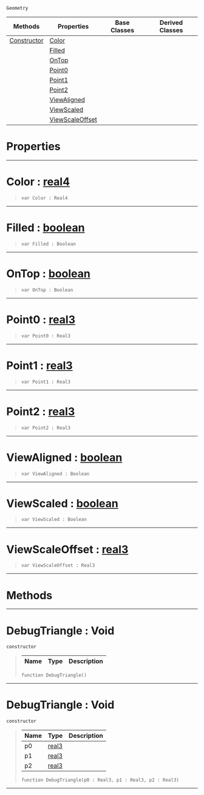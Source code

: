 `Geometry`

|Methods|Properties|Base Classes|Derived Classes|
|---|---|---|---|
|[ Constructor](https://plasmaengine.github.io/PlasmaDocs/Plasma1/C++/code_reference/class_reference/debugtriangle.md#debugtriangle-void)|[ Color](https://plasmaengine.github.io/PlasmaDocs/Plasma1/C++/code_reference/class_reference/debugtriangle.md#color-plasma-engine-docume)| | |
| |[ Filled](https://plasmaengine.github.io/PlasmaDocs/Plasma1/C++/code_reference/class_reference/debugtriangle.md#filled-plasma-engine-docum)| | |
| |[ OnTop](https://plasmaengine.github.io/PlasmaDocs/Plasma1/C++/code_reference/class_reference/debugtriangle.md#ontop-plasma-engine-docume)| | |
| |[ Point0](https://plasmaengine.github.io/PlasmaDocs/Plasma1/C++/code_reference/class_reference/debugtriangle.md#point0-plasma-engine-docum)| | |
| |[ Point1](https://plasmaengine.github.io/PlasmaDocs/Plasma1/C++/code_reference/class_reference/debugtriangle.md#point1-plasma-engine-docum)| | |
| |[ Point2](https://plasmaengine.github.io/PlasmaDocs/Plasma1/C++/code_reference/class_reference/debugtriangle.md#point2-plasma-engine-docum)| | |
| |[ ViewAligned](https://plasmaengine.github.io/PlasmaDocs/Plasma1/C++/code_reference/class_reference/debugtriangle.md#viewaligned-plasma-engine)| | |
| |[ ViewScaled](https://plasmaengine.github.io/PlasmaDocs/Plasma1/C++/code_reference/class_reference/debugtriangle.md#viewscaled-plasma-engine-d)| | |
| |[ ViewScaleOffset](https://plasmaengine.github.io/PlasmaDocs/Plasma1/C++/code_reference/class_reference/debugtriangle.md#viewscaleoffset-plasma-eng)| | |


 #  Properties


---  
 #  Color : [real4](https://plasmaengine.github.io/PlasmaDocs/Plasma1/C++/code_reference/lightning_base_types/real4.md)

> 
> ``` lang=cpp, name=Lightning
> var Color : Real4


---  
 #  Filled : [boolean](https://plasmaengine.github.io/PlasmaDocs/Plasma1/C++/code_reference/lightning_base_types/boolean.md)

> 
> ``` lang=cpp, name=Lightning
> var Filled : Boolean


---  
 #  OnTop : [boolean](https://plasmaengine.github.io/PlasmaDocs/Plasma1/C++/code_reference/lightning_base_types/boolean.md)

> 
> ``` lang=cpp, name=Lightning
> var OnTop : Boolean


---  
 #  Point0 : [real3](https://plasmaengine.github.io/PlasmaDocs/Plasma1/C++/code_reference/lightning_base_types/real3.md)

> 
> ``` lang=cpp, name=Lightning
> var Point0 : Real3


---  
 #  Point1 : [real3](https://plasmaengine.github.io/PlasmaDocs/Plasma1/C++/code_reference/lightning_base_types/real3.md)

> 
> ``` lang=cpp, name=Lightning
> var Point1 : Real3


---  
 #  Point2 : [real3](https://plasmaengine.github.io/PlasmaDocs/Plasma1/C++/code_reference/lightning_base_types/real3.md)

> 
> ``` lang=cpp, name=Lightning
> var Point2 : Real3


---  
 #  ViewAligned : [boolean](https://plasmaengine.github.io/PlasmaDocs/Plasma1/C++/code_reference/lightning_base_types/boolean.md)

> 
> ``` lang=cpp, name=Lightning
> var ViewAligned : Boolean


---  
 #  ViewScaled : [boolean](https://plasmaengine.github.io/PlasmaDocs/Plasma1/C++/code_reference/lightning_base_types/boolean.md)

> 
> ``` lang=cpp, name=Lightning
> var ViewScaled : Boolean


---  
 #  ViewScaleOffset : [real3](https://plasmaengine.github.io/PlasmaDocs/Plasma1/C++/code_reference/lightning_base_types/real3.md)

> 
> ``` lang=cpp, name=Lightning
> var ViewScaleOffset : Real3


---  
 #  Methods


---  
 #  DebugTriangle : Void

 `constructor`

> 
> |Name|Type|Description|
> |---|---|---|
> ``` lang=cpp, name=Lightning
> function DebugTriangle()
> ``` 


---  
 #  DebugTriangle : Void

 `constructor`

> 
> |Name|Type|Description|
> |---|---|---|
> |p0|[real3](https://plasmaengine.github.io/PlasmaDocs/Plasma1/C++/code_reference/lightning_base_types/real3.md)| |
> |p1|[real3](https://plasmaengine.github.io/PlasmaDocs/Plasma1/C++/code_reference/lightning_base_types/real3.md)| |
> |p2|[real3](https://plasmaengine.github.io/PlasmaDocs/Plasma1/C++/code_reference/lightning_base_types/real3.md)| |
> ``` lang=cpp, name=Lightning
> function DebugTriangle(p0 : Real3, p1 : Real3, p2 : Real3)
> ``` 


---  
 

 